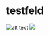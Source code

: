 # testfeld
![alt text](https://en64psobonxh8.x.pipedream.net "Logo Title Text 1")
<IMG SRC="javascript:alert('XSS');">

